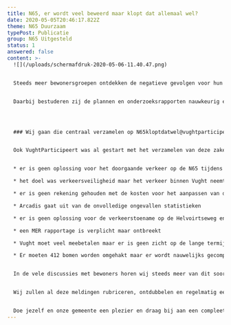 ```yaml
---
title: N65, er wordt veel beweerd maar klopt dat allemaal wel?
date: 2020-05-05T20:46:17.822Z
theme: N65 Duurzaam
typePost: Publicatie
group: N65 Uitgesteld
status: 1
answered: false
content: >-
  ![](/uploads/schermafdruk-2020-05-06-11.40.47.png)


  Steeds meer bewonersgroepen ontdekken de negatieve gevolgen voor hun leefomgeving door de reconstructie van de N65.


  Daarbij bestuderen zij de plannen en onderzoeksrapporten nauwkeurig en worden steeds meer zaken ontdekt die onvolledig zijn, onjuist of in tegenspraak met gemaakte afspraken en verwachtingen. Tevens bereiden een aantal groepen bezwaarprocedures voor en zijn al begonnen met het verzamelen van deze ongerijmdheden.




  ### Wij gaan die centraal verzamelen op N65kloptdatwel@vughtparticipeert.nl


  Ook VughtParticipeert was al gestart met het verzamelen van deze zaken, een paar voorbeelden:


  * er is geen oplossing voor het doorgaande verkeer op de N65 tijdens de bouwfase

  * het doel was verkeersveiligheid maar het verkeer binnen Vught neemt enorm toe

  * er is geen rekening gehouden met de kosten voor het aanpassen van de wegen in het dorp

  * Arcadis gaat uit van de onvolledige ongevallen statistieken

  * er is geen oplossing voor de verkeerstoename op de Helvoirtseweg en andere locaties

  * een MER rapportage is verplicht maar ontbreekt

  * Vught moet veel meebetalen maar er is geen zicht op de lange termijn financiële gevolgen van lenen en aflossen

  * Er moeten 412 bomen worden omgehakt maar er wordt nauwelijks gecompenseerd …


  In de vele discussies met bewoners horen wij steeds meer van dit soort zaken en wij willen die met iedereen en voor iedereen bij elkaar brengen. Daarvoor hebben wij het email adres[ N65kloptdatwel@vughtparticipeert.nl](mailto:N65kloptdatwel@vughtparticipeert.nl) ingericht als verzamelbak voor alle fouten, hiaten, onjuiste aannames, onvolledige analyses etc. Stuur jouw observaties en zorgen aan ons met een korte omschrijving, verwijzing naar rapport of uitspraak en reden waarom dit onjuist, onvolledig,... is.


  Wij zullen al deze meldingen rubriceren, ontdubbelen en regelmatig een actueel overzicht op onze website ter beschikking stellen. Hieruit kunnen alle bewonersgroepen en hun juristen putten bij het opstellen van bezwaren en wordt zo weinig mogelijk vergeten.


  Doe jezelf en onze gemeente een plezier en draag bij aan een compleet overzicht van wat niet klopt, dan kunnen wij daar samen iets aan doen.
---
```

